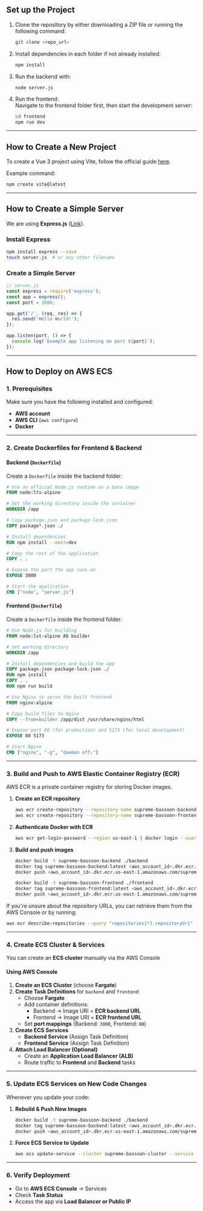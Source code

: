 ## Set up the Project  

1. Clone the repository by either downloading a ZIP file or running the following command:  
    ```bash
    git clone <repo_url>
    ```  
2. Install dependencies in each folder if not already installed:  
    ```bash
    npm install
    ```  
3. Run the backend with:  
    ```bash
    node server.js
    ```  
4. Run the frontend:  
   Navigate to the frontend folder first, then start the development server:  
    ```bash
    cd frontend
    npm run dev
    ```  

---

## How to Create a New Project  

To create a Vue 3 project using Vite, follow the official guide [here](https://vite.dev/guide/#scaffolding-your-first-vite-project).  

Example command:  
```bash
npm create vite@latest
```

---

## How to Create a Simple Server  

We are using **Express.js** ([Link](https://expressjs.com/)).  

### Install Express  
```bash
npm install express --save
touch server.js  # or any other filename
```

### Create a Simple Server  
```javascript
// server.js
const express = require('express');
const app = express();
const port = 3000;

app.get('/', (req, res) => {
  res.send('Hello World!');
});

app.listen(port, () => {
  console.log(`Example app listening on port ${port}`);
});
```

---

## How to Deploy on AWS ECS  

### 1. Prerequisites  
Make sure you have the following installed and configured:  
- **AWS account**  
- **AWS CLI** (`aws configure`)  
- **Docker**  

---

### 2. Create Dockerfiles for Frontend & Backend  

#### Backend (`Dockerfile`)  
Create a `Dockerfile` inside the backend folder:  
```dockerfile
# Use an official Node.js runtime as a base image
FROM node:lts-alpine

# Set the working directory inside the container
WORKDIR /app

# Copy package.json and package-lock.json
COPY package*.json ./

# Install dependencies
RUN npm install --omit=dev

# Copy the rest of the application
COPY . .

# Expose the port the app runs on
EXPOSE 3000

# Start the application
CMD ["node", "server.js"]
```

#### Frontend (`Dockerfile`)  
Create a `Dockerfile` inside the frontend folder:  
```dockerfile
# Use Node.js for building
FROM node:lst-alpine AS builder

# Set working directory
WORKDIR /app

# Install dependencies and build the app
COPY package.json package-lock.json ./
RUN npm install
COPY . .
RUN npm run build

# Use Nginx to serve the built frontend
FROM nginx:alpine

# Copy build files to Nginx
COPY --from=builder /app/dist /usr/share/nginx/html

# Expose port 80 (for production) and 5173 (for local development)
EXPOSE 80 5173

# Start Nginx
CMD ["nginx", "-g", "daemon off;"]
```

---

### 3. Build and Push to AWS Elastic Container Registry (ECR)  

AWS ECR is a private container registry for storing Docker images.  

1. **Create an ECR repository**  
   ```bash
   aws ecr create-repository --repository-name supreme-bassoon-backend
   aws ecr create-repository --repository-name supreme-bassoon-frontend
   ```  
2. **Authenticate Docker with ECR**  
   ```bash
   aws ecr get-login-password --region us-east-1 | docker login --username AWS --password-stdin <aws_account_id>.dkr.ecr.us-east-1.amazonaws.com
   ```  
3. **Build and push images**  
   ```bash
   docker build -t supreme-bassoon-backend ./backend
   docker tag supreme-bassoon-backend:latest <aws_account_id>.dkr.ecr.us-east-1.amazonaws.com/supreme-bassoon-backend
   docker push <aws_account_id>.dkr.ecr.us-east-1.amazonaws.com/supreme-bassoon-backend

   docker build -t supreme-bassoon-frontend ./frontend
   docker tag supreme-bassoon-frontend:latest <aws_account_id>.dkr.ecr.us-east-1.amazonaws.com/supreme-bassoon-frontend
   docker push <aws_account_id>.dkr.ecr.us-east-1.amazonaws.com/supreme-bassoon-frontend
   ```  

If you're unsure about the repository URLs, you can retrieve them from the AWS Console or by running:  
```bash
aws ecr describe-repositories --query "repositories[*].repositoryUri" --output table
```

---

### 4. Create ECS Cluster & Services  

You can create an **ECS cluster** manually via the AWS Console

#### Using AWS Console  

1. **Create an ECS Cluster** (choose **Fargate**)  
2. **Create Task Definitions** for `backend` and `frontend`:  
   - Choose **Fargate**  
   - Add container definitions:  
     - Backend → Image URI = **ECR backend URL**  
     - Frontend → Image URI = **ECR frontend URL**  
   - Set **port mappings** (Backend: `3000`, Frontend: `80`)  
3. **Create ECS Services**  
   - **Backend Service** (Assign Task Definition)  
   - **Frontend Service** (Assign Task Definition)  
4. **Attach Load Balancer (Optional)**  
   - Create an **Application Load Balancer (ALB)**  
   - Route traffic to **Frontend** and **Backend** tasks  

---

### 5. Update ECS Services on New Code Changes  

Whenever you update your code:  

1. **Rebuild & Push New Images**  
   ```bash
   docker build -t supreme-bassoon-backend ./backend
   docker tag supreme-bassoon-backend:latest <aws_account_id>.dkr.ecr.us-east-1.amazonaws.com/supreme-bassoon-backend
   docker push <aws_account_id>.dkr.ecr.us-east-1.amazonaws.com/supreme-bassoon-backend
   ```  
2. **Force ECS Service to Update**  
   ```bash
   aws ecs update-service --cluster supreme-bassoon-cluster --service backend-service --force-new-deployment
   ```  

---

### 6. Verify Deployment  

- Go to **AWS ECS Console** → Services  
- Check **Task Status**  
- Access the app via **Load Balancer or Public IP**  
